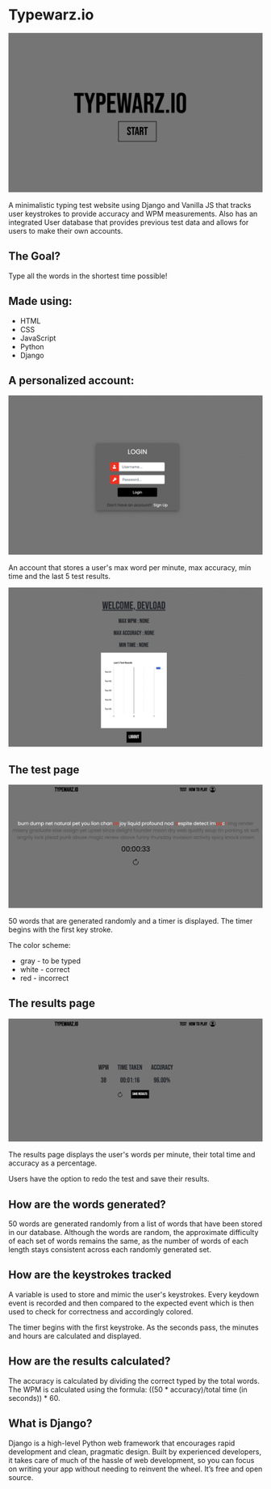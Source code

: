 # Typewarz.io

![Image of homepage](images/home.png)

A minimalistic typing test website using Django and Vanilla JS that tracks user keystrokes to provide accuracy and WPM measurements. Also has an integrated User database that provides previous test data and allows for users to make their own accounts.

## The Goal?
Type all the words in the shortest time possible!

## Made using:
* HTML
* CSS
* JavaScript
* Python
* Django

## A personalized account:

![Image of login](images/login.png)

An account that stores a user's max word per minute, max accuracy, min time and the last 5 test results.

![Image of account](images/account.png)

## The test page

![Image of test page](images/test.png)

50 words that are generated randomly and a timer is displayed. The timer begins with the first key stroke. 

The color scheme:
* gray - to be typed
* white - correct
* red - incorrect

## The results page 

![Image of results page](images/results.png)

The results page displays the user's words per minute, their total time and accuracy as a percentage.

Users have the option to redo the test and save their results.

## How are the words generated?
50 words are generated randomly from a list of words that have been stored in our database. Although the words are random, the approximate difficulty of each set of words remains the same, as the number of words of each length stays consistent across each randomly generated set.

## How are the keystrokes tracked
A variable is used to store and mimic the user's keystrokes. Every keydown event is recorded and then compared to the expected event which is then used to check for correctness and accordingly colored.

The timer begins with the first keystroke. As the seconds pass, the minutes and hours are calculated and displayed.

## How are the results calculated?
The accuracy is calculated by dividing the correct typed by the total words.
The WPM is calculated using the formula: ((50 * accuracy)/total time (in seconds)) * 60.

## What is Django?
Django is a high-level Python web framework that encourages rapid development and clean, pragmatic design. Built by experienced developers, it takes care of much of the hassle of web development, so you can focus on writing your app without needing to reinvent the wheel. It’s free and open source.
